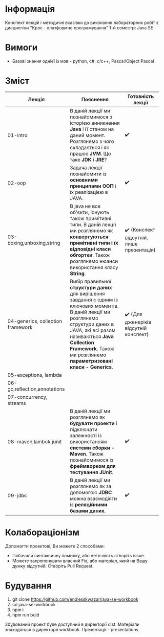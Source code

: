 # Інформація

Конспект лекцій і методичні вказівки до виконання лабораторних робіт з дисципліни "Крос - платформне програмування" 1-й семестр: Java SE

# Вимоги

- Базові знання однієї із мов - python, c#, c/c++, Pascal/Object Pascal

# Зміст

|Лекція|Пояснення|Готовність лекції|
|-|-|-|
|01-intro|В даній лекції ми познайомимося з історією виникнення **Java** і її станом на даний момент. Розглянемо з чого складається і як працює **JVM**. Що таке **JDK** і **JRE**?|:heavy_check_mark:|
|02-oop|Задача лекції познайомити із **основними принципами ООП** і їх реалізацією в JAVA.|:heavy_check_mark:|
|03-boxing,unboxing,string|В java не все об'єкти, існують також примітивні типи. В даній лекції ми розглянемо як **конвертуються примітивні типи і їх відповідні класи обгортки**. Також розглянемо нюанси використання класу **String**.|:heavy_check_mark: (Конспект відсутній, лише презентація)|
|04-generics, collection framework|Вибір правильної **структури даних** для вирішення завдання є одним із ключових моментів. В даній лекції ми розглянемо структури даних в JAVA, які всі разом називаються **Java Collection Framework**. Також ми розглянемо **параметризовані класи - Generics**.|:heavy_check_mark: (Для дженеріків відсутній конспект)|
|05-exceptions, lambda|||
|06-gc,reflection,annotations|||
|07-concurrency, streams|||
|08-maven,lambok,junit|В даній лекції ми розглянемо як **будувати проекти** і підключати залежності із використанням **системи сборки - Maven**. Також познайомимося із **фреймворком для тестування JUnit**.|:heavy_check_mark:|
|09-jdbc|В даній лекції ми розглянемо як за допомогою **JDBC** можна взаємодіяти із **реляційними базами даних**.|:heavy_check_mark:|

# Колабораціонізм

Допомогти проектові, Ви можете 2 способами:
- Побачили синтаксичну помилку, або неточність створіть issue.
- Можете запропонувати власний Fix, або матеріал, який на Вашу думку відсутній. Створіть Pull Request.

# Будування

1. git clone https://github.com/endlesskwazar/java-se-workbook
2. cd java-se-workbook
3. npm i
4. npm run buid

Збудований проект буде доступний в директорії dist. Матеріали знаходяться в директорії workbook. Презентації - presentations.